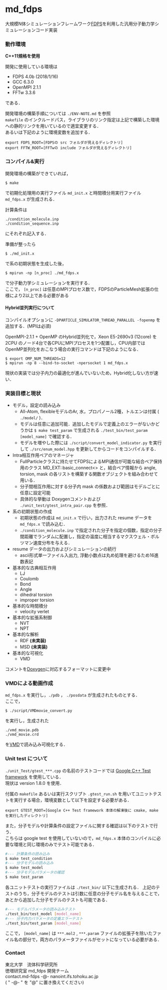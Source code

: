 # md_fdps


大規模N体シミュレーションフレームワーク[FDPS](https://github.com/FDPS/FDPS)を利用した汎用分子動力学シミュレーションコード実装

### 動作環境
**C++11規格を使用**

開発に使用している環境は
  - FDPS 4.0b (2018/1/16)
  - GCC 6.3.0
  - OpenMPI 2.1.1
  - FFTw 3.3.6  

である．

開発環境の構築手順については `./ENV-NOTE.md` を参照  
`makefile` のインクルードパス，ライブラリのリンク指定は上記で構築した環境への静的リンクを用いているので適宜変更する．  
あるいは下記のように環境変数を追加する．
```
export FDPS_ROOT=[FDPSの src フォルダが見えるディレクトリ]
export FFTW_ROOT=[FFTwの include フォルダが見えるディレクトリ]
```

### コンパイル&実行
開発環境の構築ができていれば，
```
$ make
```
で初期化処理用の実行ファイル `md_init.x` と時間積分用実行ファイル `md_fdps.x` が生成される．

計算条件は  
```
./condition_molecule.inp
./condition_sequence.inp
```
にそれぞれ記入する．

準備が整ったら
```
$ ./md_init.x
```
で系の初期状態を生成した後，
```
$ mpirun -np [n_proc] ./md_fdps.x
```
で分子動力学シミュレーションを実行する．  
ここで， `[n_proc]` は任意のMPIプロセス数で，FDPSのParticleMesh拡張の仕様により2以上である必要がある

#### Hybrid並列実行について
コンパイルオプションに `-DPARTICLE_SIMULATOR_THREAD_PARALLEL -fopenmp` を追加する．(MPIは必須)

OpenMPI-2.1.1 + OpenMP のHybrid並列化で，Xeon E5-2690v3 (12core) を 2CPU のノード4台で各CPUにMPIプロセスを1つ配置し，CPU内部ではOpenMP並列化をおこなう場合の実行コマンドは下記のようになる．
```
$ export OMP_NUM_THREADS=12
$ mpirun -np 8 --bind-to-socket -npersocket 1 md_fdps.x
```
現状の実装では分子内力の最適化が進んでいないため，Hybrid化しない方が速い．

### 実装目標と現状
  - モデル，設定の読み込み
    - All-Atom, flexibleモデルのAr, 水，プロパノール2種，トルエンは付属 ( `./model/` )．
    - モデルは任意に追加可能．追加したモデルで定義上のエラーがないかどうかは `$ make test_param` で生成される `./test_bin/test_param [model_name]` で確認する．  
    - モデルを増やした際には `./script/convert_model_indicator.py` を実行して `./src/enum_model.hpp` を更新してからコードをコンパイルする．
  - Intra相互作用ペアのマネージャ
    - FullParticleクラスに持たせてFDPSによるMPI通信が可能な結合ペア保持用のクラス MD_EXT::basic_connect<> と，結合ペア情報から angle, torsion, mask の各リストを構築する関数オブジェクトを組み合わせて用いる．
    - 分子間相互作用に対する分子内 mask の係数および範囲はモデルごとに任意に設定可能
    - 具体的な挙動は Doxygenコメントおよび `./unit_test/gtest_intra_pair.cpp` を参照．
  - 系の初期状態の作成
    - 初期状態の作成は `md_init.x` で行い，出力された resume データを `md_fdps.x` で読み込む．
    - `./condition_molecule.inp` で指定された分子を指定の個数，指定の分子間距離でランダムに配置し，指定の温度に相当するマクスウェル・ボルツマン速度分布を与える．
  - resume データの出力およびシミュレーションの続行
    - ascii形式単一ファイル入出力, 浮動小数点は丸め処理を避けるため16進数表記
  - 基本的な古典相互作用
    - LJ
    - Coulomb
    - Bond
    - Angle
    - dihedral torsion
    - improper torsion
  - 基本的な時間積分
    - velocity verlet
  - 基本的な拡張系制御
    - NVT
    - NPT
  - 基本的な解析
    - RDF **(未実装)**
    - MSD **(未実装)**
  - 基本的な可視化
    - VMD

コメントを[Doxygen](http://www.doxygen.jp)に対応するフォーマットに変更中

### VMDによる動画作成
`md_fdps.x` を実行し，`./pdb` ， `./posdata` が生成されたものとする．  
ここで，  
```
$ ./script/VMDmovie_convert.py
```
を実行し，生成された  
```
./vmd_movie.pdb
./vmd_movie.crd
```
を[VMD](http://www.ks.uiuc.edu/Research/vmd/)で読み込み可視化する．


### Unit test について
`./unit_Test/gtest_***.cpp` の名前のテストコードでは [Google C++ Test framework](https://github.com/google/googletest) を使用している．  
現状は version 1.8.0 を使用．

付属の `makefile` あるいは実行スクリプト `.gtest_run.sh` を用いてユニットテストを実行する場合，環境変数として以下を設定する必要がある．
```
export GTEST_ROOT=[Google C++ Test framework 本体の解凍後に cmake, make を実行したディレクトリ]
```

また，分子モデルや計算条件の設定ファイルに関する確認は以下のテストで行う．  
こちらは google test を使用していないので，`md_fdps.x` 本体のコンパイルに必要な環境と同じ環境のみでテスト可能である．
```bash
#--- 計算条件の読み込み
$ make test_condition
#--- 分子モデルの読み込み
$ make test_model
#--- 分子モデルパラメータの確認
$ make test_param
```

各ユニットテストの実行ファイルは `./test_bin/` 以下に生成される．
上記のテストのうち，分子モデルのテストは引数に任意の分子モデル名を与えることで，あとから追加した分子モデルのテストも可能である．
```bash
#--- モデルパラメータの読み込みテスト
./test_bin/test_model [model_name]
#--- 分子内力パラメータの定義エラーテスト
./test_bin/test_param [model_name]
```
ここで， `[model_name]` は `***.mol2` , `***.param` ファイルの拡張子を除いたファイル名の部分で，両方のパラメータファイルがセットになっている必要がある．

### Contact
東北大学　流体科学研究所  
徳増研究室 md_fdps 開発チーム  
contact.md-fdps -@- nanoint.ifs.tohoku.ac.jp  
( " -@- " を "@" に置き換えてください)
